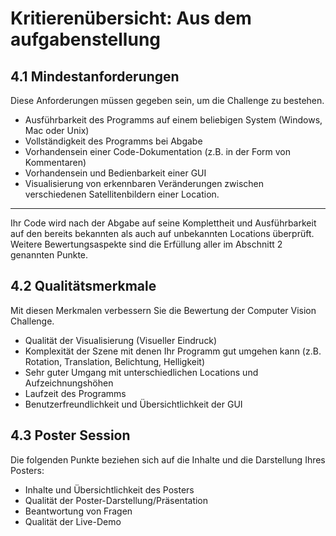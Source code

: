 # Kritierenübersicht: Aus dem aufgabenstellung

## 4.1 Mindestanforderungen

Diese Anforderungen müssen gegeben sein, um die Challenge zu bestehen.

- Ausführbarkeit des Programms auf einem beliebigen System (Windows, Mac oder Unix)
- Vollständigkeit des Programms bei Abgabe
- Vorhandensein einer Code-Dokumentation (z.B. in der Form von Kommentaren)
- Vorhandensein und Bedienbarkeit einer GUI
- Visualisierung von erkennbaren Veränderungen zwischen verschiedenen Satellitenbildern einer Location.

---

Ihr Code wird nach der Abgabe auf seine Komplettheit und Ausführbarkeit auf den bereits bekannten als auch auf unbekannten Locations überprüft. Weitere Bewertungsaspekte
sind die Erfüllung aller im Abschnitt 2 genannten Punkte.

## 4.2 Qualitätsmerkmale

Mit diesen Merkmalen verbessern Sie die Bewertung der Computer Vision Challenge.

- Qualität der Visualisierung (Visueller Eindruck)
- Komplexität der Szene mit denen Ihr Programm gut umgehen kann (z.B. Rotation, Translation, Belichtung, Helligkeit)
- Sehr guter Umgang mit unterschiedlichen Locations und Aufzeichnungshöhen
- Laufzeit des Programms
- Benutzerfreundlichkeit und Übersichtlichkeit der GUI

## 4.3 Poster Session

Die folgenden Punkte beziehen sich auf die Inhalte und die Darstellung Ihres Posters:

- Inhalte und Übersichtlichkeit des Posters
- Qualität der Poster-Darstellung/Präsentation
- Beantwortung von Fragen
- Qualität der Live-Demo